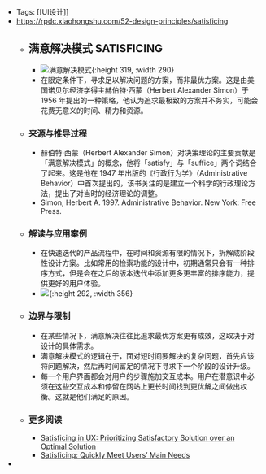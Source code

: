 - Tags: [[UI设计]]
- https://rpdc.xiaohongshu.com/52-design-principles/satisficing
	- ## **满意解决模式 SATISFICING**
		- ![满意解决模式](https://picasso-static.xiaohongshu.com/fe-platform/f4603702869bdb12f913fffd427c575c40f2d7c9.gif){:height 319, :width 290}
		- 在限定条件下，寻求足以解决问题的方案，而非最优方案。这是由美国诺贝尔经济学得主赫伯特·西蒙（Herbert Alexander Simon）于 1956 年提出的一种策略，他认为追求最极致的方案并不务实，可能会花费无意义的时间、精力和资源。
	- ### 来源与推导过程
		- 赫伯特·西蒙（Herbert Alexander Simon）对决策理论的主要贡献是「满意解决模式」的概念，他将「satisfy」与「suffice」两个词结合了起来。这是他在 1947 年出版的《行政行为学》（Administrative Behavior）中首次提出的，该书关注的是建立一个科学的行政理论方法，提出了对当时的经济理论的调整。
		- Simon, Herbert A. 1997. Administrative Behavior. New York: Free Press.
	- ### 解读与应用案例
		- 在快速迭代的产品流程中，在时间和资源有限的情况下，拆解成阶段性设计方案。比如常用的检索功能的设计中，初期通常只会有一种排序方式，但是会在之后的版本迭代中添加更多更丰富的排序能力，提供更好的用户体验。
		- ![](https://picasso-static.xiaohongshu.com/fe-platform/ca68d9ca3bb956f5a85ba8185e47464309cc4d8e.png){:height 292, :width 356}
	- ### 边界与限制
		- 在某些情况下，满意解决往往比追求最优方案更有成效，这取决于对设计的具体需求。
		- 满意解决模式的逻辑在于，面对短时间要解决的复杂问题，首先应该将问题解决，然后再时间富足的情况下寻求下一个阶段的设计升级。
		- 每一个用户界面都会对用户的步骤施加交互成本。用户在潜意识中必须在这些交互成本和停留在网站上更长时间找到更优解之间做出权衡。这就是他们满足的原因。
	- ### 更多阅读
		- [Satisficing in UX: Prioritizing Satisfactory Solution over an Optimal Solution](https://ux360.design/satisficing-design/)
		- [Satisficing: Quickly Meet Users’ Main Needs](https://www.nngroup.com/articles/satisficing/)
-